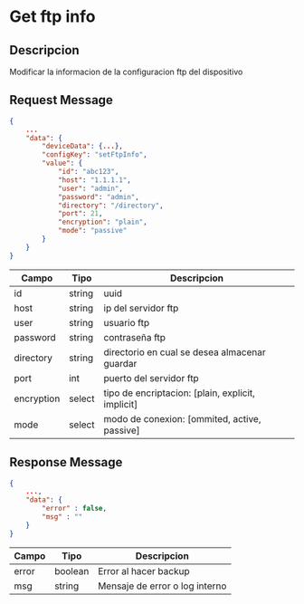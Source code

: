 # Get ftp info

## Descripcion

Modificar la informacion de la configuracion ftp del dispositivo

## Request Message

```json
{
    ...
    "data": {
        "deviceData": {...},
        "configKey": "setFtpInfo",
        "value": {
            "id": "abc123",
            "host": "1.1.1.1",
            "user": "admin",
            "password": "admin",
            "directory": "/directory",
            "port": 21,
            "encryption": "plain",
            "mode": "passive"
        } 
    }
}
```

| Campo | Tipo | Descripcion |
| --- | --- | --- |
| id | string | uuid |
| host | string | ip del servidor ftp |
| user | string | usuario ftp |
| password | string | contraseña ftp |
| directory | string | directorio en cual se desea almacenar guardar |
| port | int | puerto del servidor ftp |
| encryption | select | tipo de encriptacion: [plain, explicit, implicit] |
| mode | select | modo de conexion: [ommited, active, passive] |




## Response Message
```json
{
    ...,
    "data": {
        "error" : false,
        "msg" : ""
    }
}
```

| Campo | Tipo | Descripcion |
| --- | --- | --- |
| error | boolean | Error al hacer backup |
| msg | string | Mensaje de error o log interno|
